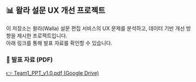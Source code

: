 ## 📊 왈라 설문 UX 개선 프로젝트

이 저장소는 왈라(Walla) 설문 편집 서비스의 UX 문제를 분석하고, 데이터 기반 개선 방향을 제시한 프로젝트입니다.  
아래 링크를 통해 발표 자료를 확인할 수 있습니다.

### 📎 발표 자료 (PDF)
[👉 Team1_PPT_v1.0.pdf (Google Drive)](https://drive.google.com/file/d/1C8kqUrv0Q4ozFvmhYwGEiTlnwv4SCDly/view?usp=share_link)
